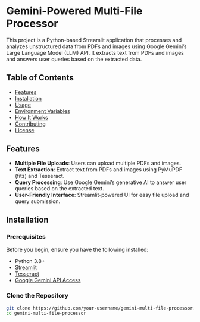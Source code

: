 # Gemini-Powered Multi-File Processor

This project is a Python-based Streamlit application that processes and analyzes unstructured data from PDFs and images using Google Gemini’s Large Language Model (LLM) API. It extracts text from PDFs and images and answers user queries based on the extracted data.

## Table of Contents

- [Features](#features)
- [Installation](#installation)
- [Usage](#usage)
- [Environment Variables](#environment-variables)
- [How It Works](#how-it-works)
- [Contributing](#contributing)
- [License](#license)

## Features

- **Multiple File Uploads**: Users can upload multiple PDFs and images.
- **Text Extraction**: Extract text from PDFs and images using PyMuPDF (fitz) and Tesseract.
- **Query Processing**: Use Google Gemini’s generative AI to answer user queries based on the extracted text.
- **User-Friendly Interface**: Streamlit-powered UI for easy file upload and query submission.

## Installation

### Prerequisites

Before you begin, ensure you have the following installed:

- Python 3.8+
- [Streamlit](https://streamlit.io/)
- [Tesseract](https://github.com/tesseract-ocr/tesseract)
- [Google Gemini API Access](https://ai.google/tools/gemini/)

### Clone the Repository

```bash
git clone https://github.com/your-username/gemini-multi-file-processor.git
cd gemini-multi-file-processor
